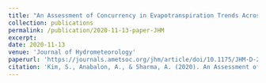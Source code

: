 ```yaml
---
title: "An Assessment of Concurrency in Evapotranspiration Trends Across Multiple Global Datasets"
collection: publications
permalink: /publication/2020-11-13-paper-JHM
excerpt: 
date: 2020-11-13
venue: 'Journal of Hydrometeorology'
paperurl: 'https://journals.ametsoc.org/jhm/article/doi/10.1175/JHM-D-20-0059.1/355548'
citation: 'Kim, S., Anabalon, A., & Sharma, A. (2020). An Assessment of Concurrency in Evapotranspiration Trends Across Multiple Global Datasets. ,<i>Journal of Hydrometeorology</i>, 1-50.'
---
```


